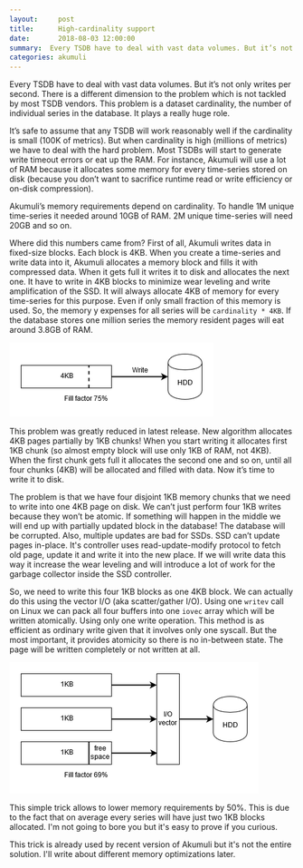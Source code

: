 ```yaml
---
layout:     post
title:      High-cardinality support
date:       2018-08-03 12:00:00
summary:  Every TSDB have to deal with vast data volumes. But it’s not only writes per second. There is a different dimension to the problem which is not tackled by most TSDB vendors. This problem is a dataset cardinality, the number of...
categories: akumuli
---
```


Every TSDB have to deal with vast data volumes. But it’s not only writes per second. 
There is a different dimension to the problem which is not tackled by most TSDB vendors. 
This problem is a dataset cardinality, the number of individual series in the database. It plays a really huge role.

It’s safe to assume that any TSDB will work reasonably well if the cardinality is small (100K of metrics). But when cardinality is high (millions of metrics) we have to deal with the hard problem. Most TSDBs will start to generate write timeout errors or eat up the RAM. For instance, Akumuli will use a lot of RAM because it allocates some memory for every time-series stored on disk (because you don’t want to sacrifice runtime read or write efficiency or on-disk compression).

Akumuli’s memory requirements depend on cardinality. To handle 1M unique time-series it needed around 10GB of RAM. 2M unique time-series will need 20GB and so on. 

Where did this numbers came from? First of all, Akumuli writes data in fixed-size blocks. Each block is 4KB. When you create a time-series and write data into it, Akumuli allocates a memory block and fills it with compressed data. When it gets full it writes it to disk and allocates the next one. It have to write in 4KB blocks to minimize wear leveling and write amplification of the SSD. It will always allocate 4KB of memory for every time-series for this purpose. Even if only small fraction of this memory is used. So, the memory y expenses for all series will be `cardinality * 4KB`. If the database stores one million series the memory resident pages will eat around 3.8GB of RAM.

![4KB page write](/images/4KB-page.png)

This problem was greatly reduced in latest release. New algorithm allocates 4KB pages partially by 1KB chunks! When you start writing it allocates first 1KB chunk (so almost empty block will use only 1KB of RAM, not 4KB). When the first chunk gets full it allocates the second one and so on, until all four chunks (4KB) will be allocated and filled with data. Now it’s time to write it to disk.

The problem is that we have four disjoint 1KB memory chunks that we need to write into one 4KB page on disk. We can’t just perform four 1KB writes because they won’t be atomic. If something will happen in the middle we will end up with partially updated block in the database! The database will be corrupted. Also, multiple updates are bad for SSDs. SSD can’t update pages in-place. It's controller uses read-update-modify protocol to fetch old page, update it and write it into the new place. If we will write data this way it increase the wear leveling and will introduce a lot of work for the garbage collector inside the SSD controller.

So, we need to write this four 1KB blocks as one 4KB block. We can actually do this using the vector I/O (aka scatter/gather I/O). Using one `writev` call on Linux we can pack all four buffers into one `iovec` array which will be written atomically. Using only one write operation. This method is as efficient as ordinary write given that it involves only one syscall. But the most important, it provides atomicity so there is no in-between state. The page will be written completely or not written at all.

![4KB page by 1KB chunks](/images/1KB-page.png)

This simple trick allows to lower memory requirements by 50%. This is due to the fact that on average every series will have just two 1KB blocks allocated. I'm not going to bore you but it's easy to prove if you curious.

This trick is already used by recent version of Akumuli but it's not the entire solution. I'll write about different memory optimizations later.
